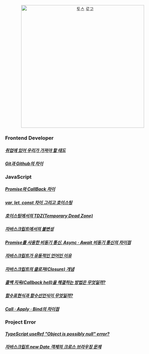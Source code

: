<div align="center">
<img src="https://user-images.githubusercontent.com/19422885/217785040-9a70f8df-de5d-4b3e-a92b-2359aba7a451.gif" style="width:400px;" alt="토스 로고"/>
</div>

##### <a href=""></a>

### Frontend Developer
##### <a href="https://klmhyeonwooo.tistory.com/53">취업에 있어 우리가 가져야 할 태도</a>
##### <a href="https://klmhyeonwooo.tistory.com/52">Git과 Github의 차이</a>

### JavaScript
##### <a href="https://klmhyeonwooo.tistory.com/48">Promise와 CallBack 차이</a>
##### <a href="https://klmhyeonwooo.tistory.com/49">var, let, const 차이 그리고 호이스팅</a>
##### <a href="https://klmhyeonwooo.tistory.com/50">호이스팅에서의 TDZ(Temporary Dead Zone)</a>
##### <a href="https://klmhyeonwooo.tistory.com/51">자바스크립트에서의 불변성</a>
##### <a href="https://klmhyeonwooo.tistory.com/54">Promise를 사용한 비동기 통신, Async · Await 비동기 통신의 차이점</a>
##### <a href="https://klmhyeonwooo.tistory.com/55">자바스크립트가 유동적인 언어인 이유</a>
##### <a href="https://klmhyeonwooo.tistory.com/56">자바스크립트의 클로져(Closure) 개념</a>
##### <a href="https://klmhyeonwooo.tistory.com/57">콜백 지옥(Callback hell)을 해결하는 방법은 무엇일까?</a>
##### <a href="https://klmhyeonwooo.tistory.com/58">함수표현식과 함수선언식이 무엇일까?</a>
##### <a href="https://klmhyeonwooo.tistory.com/61">Call · Apply · Bind의 차이점</a>

### Project Error
##### <a href="https://klmhyeonwooo.tistory.com/59">TypeScript useRef "Object is possibly null" error?</a>
##### <a href="https://klmhyeonwooo.tistory.com/60">자바스크립트 new Date 객체의 크로스 브라우징 문제</a>
